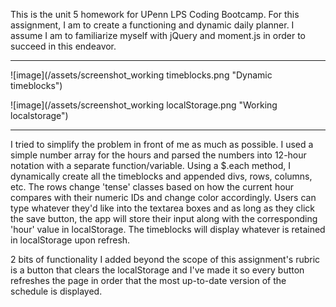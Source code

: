 This is the unit 5 homework for UPenn LPS Coding Bootcamp.
For this assignment, I am to create a functioning and dynamic daily planner. I assume I am to 
familiarize myself with jQuery and moment.js in order to succeed in this endeavor.
_____________________________________________________________________________________________________

![image](/assets/screenshot_working timeblocks.png "Dynamic timeblocks")

![image](/assets/screenshot_working localStorage.png "Working localstorage")

_____________________________________________________________________________________________________
I tried to simplify the problem in front of me as much as possible. I used a simple number array for the hours and parsed the numbers into 12-hour notation with a separate function/variable.
Using a $.each method, I dynamically create all the timeblocks and appended divs, rows, columns, etc. The rows change 'tense' classes based on how the current hour compares with their numeric IDs and change color accordingly. Users can type whatever they'd like into the textarea boxes and as long as they click the save button, the app will store their input along with the corresponding 'hour' value in localStorage. The timeblocks will display whatever is retained in localStorage upon refresh.

2 bits of functionality I added beyond the scope of this assignment's rubric is a button that clears the localStorage and I've made it so every button refreshes the page in order that the most up-to-date version of the schedule is displayed.